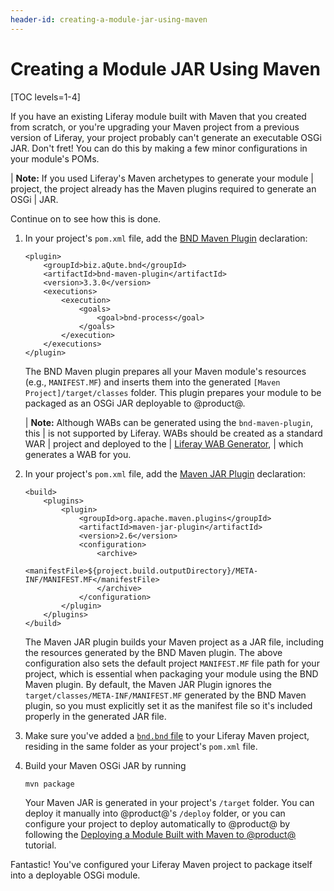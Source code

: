 ```yaml
---
header-id: creating-a-module-jar-using-maven
---
```


# Creating a Module JAR Using Maven

[TOC levels=1-4]

If you have an existing Liferay module built with Maven that you created from
scratch, or you're upgrading your Maven project from a previous version of
Liferay, your project probably can't generate an executable OSGi JAR. Don't
fret! You can do this by making a few minor configurations in your module's
POMs.

| **Note:** If you used Liferay's Maven archetypes to generate your module
| project, the project already has the Maven plugins required to generate an OSGi
| JAR.

Continue on to see how this is done.

1.  In your project's `pom.xml` file, add the
    [BND Maven Plugin](http://njbartlett.name/2015/03/27/announcing-bnd-maven-plugin.html)
    declaration:

        <plugin>
            <groupId>biz.aQute.bnd</groupId>
            <artifactId>bnd-maven-plugin</artifactId>
            <version>3.3.0</version>
            <executions>
                <execution>
                    <goals>
                        <goal>bnd-process</goal>
                    </goals>
                </execution>
            </executions>
        </plugin>

    The BND Maven plugin prepares all your Maven module's resources (e.g.,
    `MANIFEST.MF`) and inserts them into the generated
    `[Maven Project]/target/classes` folder. This plugin prepares your module to
    be packaged as an OSGi JAR deployable to @product@.

    | **Note:** Although WABs can be generated using the `bnd-maven-plugin`, this
    | is not supported by Liferay. WABs should be created as a standard WAR
    | project and deployed to the
    | [Liferay WAB Generator](/docs/7-0/tutorials/-/knowledge_base/t/using-the-wab-generator),
    | which generates a WAB for you.

2.  In your project's `pom.xml` file, add the
    [Maven JAR Plugin](http://maven.apache.org/plugins/maven-jar-plugin/)
    declaration:

        <build>
            <plugins>
                <plugin>
                    <groupId>org.apache.maven.plugins</groupId>
                    <artifactId>maven-jar-plugin</artifactId>
                    <version>2.6</version>
                    <configuration>
                        <archive>
                            <manifestFile>${project.build.outputDirectory}/META-INF/MANIFEST.MF</manifestFile>
                        </archive>
                    </configuration>
                </plugin>
            </plugins>
        </build>

    The Maven JAR plugin builds your Maven project as a JAR file, including the
    resources generated by the BND Maven plugin. The above configuration also
    sets the default project `MANIFEST.MF` file path for your project, which is
    essential when packaging your module using the BND Maven plugin. By default,
    the Maven JAR Plugin ignores the `target/classes/META-INF/MANIFEST.MF`
    generated by the BND Maven plugin, so you must explicitly set it as the
    manifest file so it's included properly in the generated JAR file.

3.  Make sure you've added a [`bnd.bnd` file](http://bnd.bndtools.org/) to your
    Liferay Maven project, residing in the same folder as your project's
    `pom.xml` file.

4.  Build your Maven OSGi JAR by running

        mvn package

    Your Maven JAR is generated in your project's `/target` folder. You can
    deploy it manually into @product@'s `/deploy` folder, or you can configure
    your project to deploy automatically to @product@ by following the
    [Deploying a Module Built with Maven to @product@](/docs/7-0/tutorials/-/knowledge_base/t/deploying-a-module-built-with-maven-to-product)
    tutorial.

Fantastic! You've configured your Liferay Maven project to package itself into a
deployable OSGi module.

